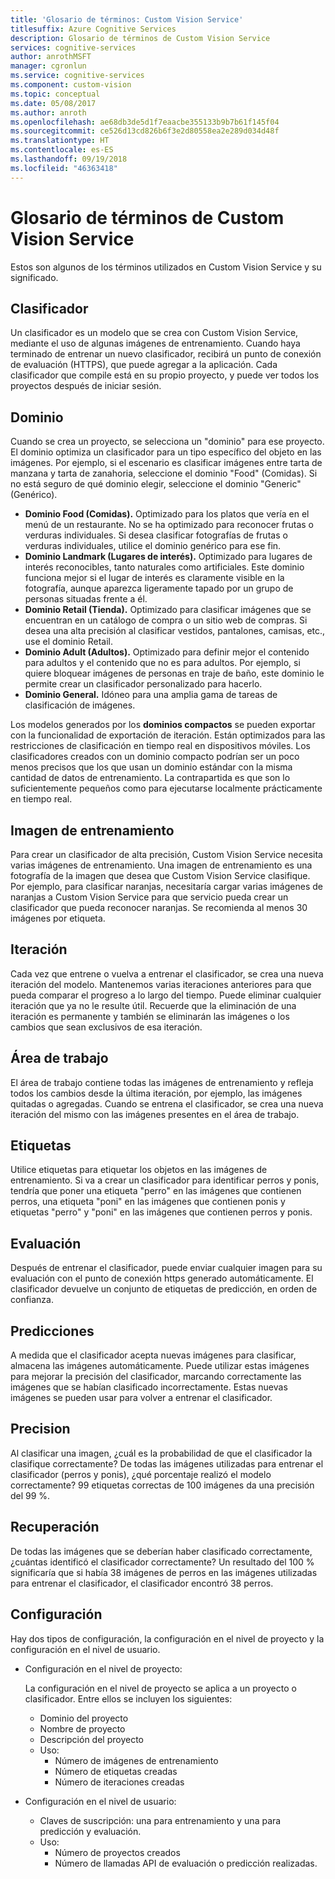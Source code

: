 ```yaml
---
title: 'Glosario de términos: Custom Vision Service'
titlesuffix: Azure Cognitive Services
description: Glosario de términos de Custom Vision Service
services: cognitive-services
author: anrothMSFT
manager: cgronlun
ms.service: cognitive-services
ms.component: custom-vision
ms.topic: conceptual
ms.date: 05/08/2017
ms.author: anroth
ms.openlocfilehash: ae68db3de5d1f7eaacbe355133b9b7b61f145f04
ms.sourcegitcommit: ce526d13cd826b6f3e2d80558ea2e289d034d48f
ms.translationtype: HT
ms.contentlocale: es-ES
ms.lasthandoff: 09/19/2018
ms.locfileid: "46363418"
---
```

# <a name="glossary-of-terms-for-custom-vision-service"></a>Glosario de términos de Custom Vision Service

Estos son algunos de los términos utilizados en Custom Vision Service y su significado.

## <a name="classifier"></a>Clasificador

Un clasificador es un modelo que se crea con Custom Vision Service, mediante el uso de algunas imágenes de entrenamiento. Cuando haya terminado de entrenar un nuevo clasificador, recibirá un punto de conexión de evaluación (HTTPS), que puede agregar a la aplicación. Cada clasificador que compile está en su propio proyecto, y puede ver todos los proyectos después de iniciar sesión.

## <a name="domain"></a>Dominio

Cuando se crea un proyecto, se selecciona un "dominio" para ese proyecto. El dominio optimiza un clasificador para un tipo específico del objeto en las imágenes. Por ejemplo, si el escenario es clasificar imágenes entre tarta de manzana y tarta de zanahoria, seleccione el dominio "Food" (Comidas). Si no está seguro de qué dominio elegir, seleccione el dominio "Generic" (Genérico).

- **Dominio Food (Comidas).** Optimizado para los platos que vería en el menú de un restaurante. No se ha optimizado para reconocer frutas o verduras individuales. Si desea clasificar fotografías de frutas o verduras individuales, utilice el dominio genérico para ese fin.
- **Dominio Landmark (Lugares de interés).** Optimizado para lugares de interés reconocibles, tanto naturales como artificiales. Este dominio funciona mejor si el lugar de interés es claramente visible en la fotografía, aunque aparezca ligeramente tapado por un grupo de personas situadas frente a él.
- **Dominio Retail (Tienda).** Optimizado para clasificar imágenes que se encuentran en un catálogo de compra o un sitio web de compras. Si desea una alta precisión al clasificar vestidos, pantalones, camisas, etc., use el dominio Retail.
- **Dominio Adult (Adultos).** Optimizado para definir mejor el contenido para adultos y el contenido que no es para adultos. Por ejemplo, si quiere bloquear imágenes de personas en traje de baño, este dominio le permite crear un clasificador personalizado para hacerlo.
- **Dominio General.** Idóneo para una amplia gama de tareas de clasificación de imágenes.

Los modelos generados por los **dominios compactos** se pueden exportar con la funcionalidad de exportación de iteración. Están optimizados para las restricciones de clasificación en tiempo real en dispositivos móviles. Los clasificadores creados con un dominio compacto podrían ser un poco menos precisos que los que usan un dominio estándar con la misma cantidad de datos de entrenamiento. La contrapartida es que son lo suficientemente pequeños como para ejecutarse localmente prácticamente en tiempo real. 

## <a name="training-image"></a>Imagen de entrenamiento

Para crear un clasificador de alta precisión, Custom Vision Service necesita varias imágenes de entrenamiento. Una imagen de entrenamiento es una fotografía de la imagen que desea que Custom Vision Service clasifique. Por ejemplo, para clasificar naranjas, necesitaría cargar varias imágenes de naranjas a Custom Vision Service para que servicio pueda crear un clasificador que pueda reconocer naranjas. Se recomienda al menos 30 imágenes por etiqueta.

## <a name="iteration"></a>Iteración

Cada vez que entrene o vuelva a entrenar el clasificador, se crea una nueva iteración del modelo. Mantenemos varias iteraciones anteriores para que pueda comparar el progreso a lo largo del tiempo. Puede eliminar cualquier iteración que ya no le resulte útil. Recuerde que la eliminación de una iteración es permanente y también se eliminarán las imágenes o los cambios que sean exclusivos de esa iteración. 

## <a name="workspace"></a>Área de trabajo

El área de trabajo contiene todas las imágenes de entrenamiento y refleja todos los cambios desde la última iteración, por ejemplo, las imágenes quitadas o agregadas. Cuando se entrena el clasificador, se crea una nueva iteración del mismo con las imágenes presentes en el área de trabajo.

## <a name="tags"></a>Etiquetas

Utilice etiquetas para etiquetar los objetos en las imágenes de entrenamiento. Si va a crear un clasificador para identificar perros y ponis, tendría que poner una etiqueta "perro" en las imágenes que contienen perros, una etiqueta "poni" en las imágenes que contienen ponis y etiquetas "perro" y "poni" en las imágenes que contienen perros y ponis.

## <a name="evaluation"></a>Evaluación

Después de entrenar el clasificador, puede enviar cualquier imagen para su evaluación con el punto de conexión https generado automáticamente. El clasificador devuelve un conjunto de etiquetas de predicción, en orden de confianza.

## <a name="predictions"></a>Predicciones

A medida que el clasificador acepta nuevas imágenes para clasificar, almacena las imágenes automáticamente. Puede utilizar estas imágenes para mejorar la precisión del clasificador, marcando correctamente las imágenes que se habían clasificado incorrectamente. Estas nuevas imágenes se pueden usar para volver a entrenar el clasificador.

## <a name="precision"></a>Precision

Al clasificar una imagen, ¿cuál es la probabilidad de que el clasificador la clasifique correctamente? De todas las imágenes utilizadas para entrenar el clasificador (perros y ponis), ¿qué porcentaje realizó el modelo correctamente? 99 etiquetas correctas de 100 imágenes da una precisión del 99 %.

## <a name="recall"></a>Recuperación

De todas las imágenes que se deberían haber clasificado correctamente, ¿cuántas identificó el clasificador correctamente? Un resultado del 100 % significaría que si había 38 imágenes de perros en las imágenes utilizadas para entrenar el clasificador, el clasificador encontró 38 perros.

## <a name="settings"></a>Configuración

Hay dos tipos de configuración, la configuración en el nivel de proyecto y la configuración en el nivel de usuario.

- Configuración en el nivel de proyecto: 
  
  La configuración en el nivel de proyecto se aplica a un proyecto o clasificador. Entre ellos se incluyen los siguientes:

   - Dominio del proyecto
   - Nombre de proyecto
   - Descripción del proyecto
   - Uso:
      - Número de imágenes de entrenamiento
      - Número de etiquetas creadas
      - Número de iteraciones creadas

- Configuración en el nivel de usuario: 
   - Claves de suscripción: una para entrenamiento y una para predicción y evaluación.
   - Uso:
      - Número de proyectos creados
      - Número de llamadas API de evaluación o predicción realizadas.
